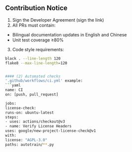 ## Contribution Notice
1. Sign the Developer Agreement (sign the link)
2. All PRs must contain:
- Bilingual documentation updates in English and Chinese
- Unit test coverage ≥80%
3. Code style requirements:
```bash
black . --line-length 120
flake8 --max-line-length=120


#### (2) Automated checks
'.github/workflows/ci.yml' example:
```yaml
name: CI
on: [push, pull_request]

jobs:
license-check:
runs-on: ubuntu-latest
steps:
- uses: actions/checkout@v3
- name: Verify License Headers
uses: google/new-project-license-check@v1
with:
license: "AGPL-3.0"
paths: autotrain/**.py